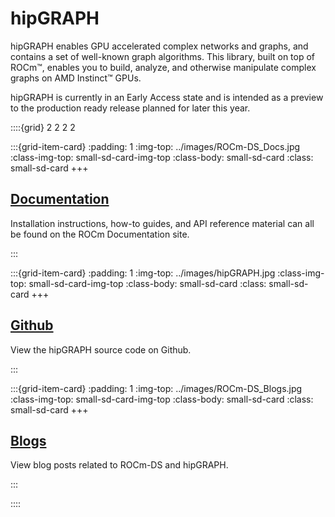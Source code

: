 # hipGRAPH

hipGRAPH enables GPU accelerated complex networks and graphs, and contains a set of well-known graph
algorithms. This library, built on top of ROCm™, enables you to build, analyze, and otherwise manipulate
complex graphs on AMD Instinct™ GPUs.

hipGRAPH is currently in an Early Access state and is intended as a preview to the production ready release
planned for later this year.

::::{grid} 2 2 2 2

:::{grid-item-card}
:padding: 1
:img-top: ../images/ROCm-DS_Docs.jpg
:class-img-top: small-sd-card-img-top
:class-body: small-sd-card
:class: small-sd-card
+++
<a href="https://rocm.docs.amd.com/projects/hipGRAPH/" class="card-header-link">
  <h2 class="card-header">Documentation</h2>
</a>
<p class="paragraph"> Installation instructions, how-to guides, and API reference material can all be found on the ROCm Documentation site.
</p>
:::

:::{grid-item-card}
:padding: 1
:img-top: ../images/hipGRAPH.jpg
:class-img-top: small-sd-card-img-top
:class-body: small-sd-card
:class: small-sd-card
+++
<a href="https://github.com/ROCm-DS/hipGRAPH" class="card-header-link">
  <h2 class="card-header">Github</h2>
</a>
<p class="paragraph"> View the hipGRAPH source code on Github.
</p>
:::

:::{grid-item-card}
:padding: 1
:img-top: ../images/ROCm-DS_Blogs.jpg
:class-img-top: small-sd-card-img-top
:class-body: small-sd-card
:class: small-sd-card
+++
<a href=./ROCmDS-Blogs.html class="card-header-link">
  <h2 class="card-header">Blogs</h2>
</a>
<p class="paragraph"> View blog posts related to ROCm-DS and hipGRAPH.
</p>
:::

::::
